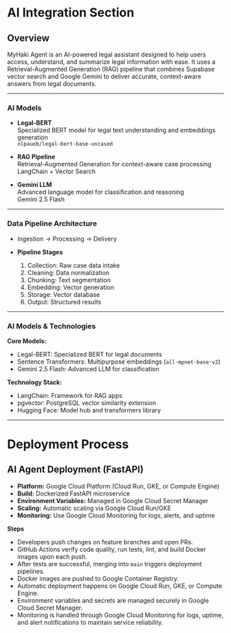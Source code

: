 # AI Integration Section

## Overview

MyHaki Agent is an AI-powered legal assistant designed to help users access, understand, and summarize legal information with ease. It uses a Retrieval-Augmented Generation (RAG) pipeline that combines Supabase vector search and Google Gemini to deliver accurate, context-aware answers from legal documents.



---

### AI Models

- **Legal-BERT**  
  Specialized BERT model for legal text understanding and embeddings generation  
  `nlpaueb/legal-bert-base-uncased`

- **RAG Pipeline**  
  Retrieval-Augmented Generation for context-aware case processing  
  LangChain + Vector Search

- **Gemini LLM**  
  Advanced language model for classification and reasoning  
  Gemini 2.5 Flash

---

### Data Pipeline Architecture

- Ingestion → Processing → Delivery 

- **Pipeline Stages**  
  1. Collection: Raw case data intake  
  2. Cleaning: Data normalization  
  3. Chunking: Text segmentation  
  4. Embedding: Vector generation  
  5. Storage: Vector database  
  6. Output: Structured results  

---

### AI Models & Technologies

**Core Models:**  
- Legal-BERT: Specialized BERT for legal documents  
- Sentence Transformers: Multipurpose embeddings (`all-mpnet-base-v2`)  
- Gemini 2.5 Flash: Advanced LLM for classification  

**Technology Stack:**  
- LangChain: Framework for RAG apps  
- pgvector: PostgreSQL vector similarity extension  
- Hugging Face: Model hub and transformers library  

---
# Deployment Process

## AI Agent Deployment (FastAPI)

- **Platform:** Google Cloud Platform (Cloud Run, GKE, or Compute Engine)
- **Build:** Dockerized FastAPI microservice
- **Environment Variables:** Managed in Google Cloud Secret Manager
- **Scaling:** Automatic scaling via Google Cloud Run/GKE
- **Monitoring:** Use Google Cloud Monitoring for logs, alerts, and uptime

**Steps**

 - Developers push changes on feature branches and open PRs.  
  - GitHub Actions verify code quality, run tests, lint, and build Docker images upon each push.  
  - After tests are successful, merging into `main` triggers deployment pipelines.  
  - Docker images are pushed to Google Container Registry.  
  - Automatic deployment happens on Google Cloud Run, GKE, or Compute Engine.  
  - Environment variables and secrets are managed securely in Google Cloud Secret Manager.  
  - Monitoring is handled through Google Cloud Monitoring for logs, uptime, and alert notifications to maintain service reliability.  


